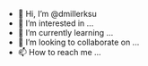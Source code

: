 - 👋 Hi, I’m @dmillerksu
- 👀 I’m interested in ...
- 🌱 I’m currently learning ...
- 💞️ I’m looking to collaborate on ...
- 📫 How to reach me ...

<!---
dmillerksu/dmillerksu is a ✨ special ✨ repository because its `README.md` (this file) appears on your GitHub profile.
You can click the Preview link to take a look at your changes.
--->
